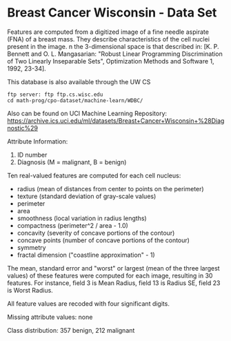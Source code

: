 # Breast Cancer Wisconsin - Data Set

Features are computed from a digitized image of a fine needle aspirate (FNA) of a breast mass. They describe characteristics of the cell nuclei present in the image. n the 3-dimensional space is that described in: [K. P. Bennett and O. L. Mangasarian: "Robust Linear Programming Discrimination of Two Linearly Inseparable Sets", Optimization Methods and Software 1, 1992, 23-34].

This database is also available through the UW CS 

    ftp server: ftp ftp.cs.wisc.edu 
    cd math-prog/cpo-dataset/machine-learn/WDBC/

Also can be found on UCI Machine Learning Repository: https://archive.ics.uci.edu/ml/datasets/Breast+Cancer+Wisconsin+%28Diagnostic%29

Attribute Information:

  1) ID number 
  2) Diagnosis (M = malignant, B = benign)

Ten real-valued features are computed for each cell nucleus:

  * radius (mean of distances from center to points on the perimeter) 
  * texture (standard deviation of gray-scale values) 
  * perimeter 
  * area 
  * smoothness (local variation in radius lengths) 
  * compactness (perimeter^2 / area - 1.0) 
  * concavity (severity of concave portions of the contour) 
  * concave points (number of concave portions of the contour) 
  * symmetry 
  * fractal dimension ("coastline approximation" - 1)

The mean, standard error and "worst" or largest (mean of the three largest values) of these features were computed for each image, resulting in 30 features. For instance, field 3 is Mean Radius, field 13 is Radius SE, field 23 is Worst Radius.

All feature values are recoded with four significant digits.

Missing attribute values: none

Class distribution: 357 benign, 212 malignant
